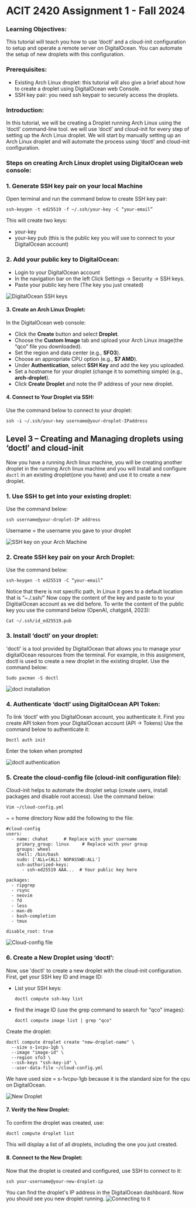 # ACIT 2420 Assignment 1 - Fall 2024

### Learning Objectives:
This tutorial will teach you how to use ‘doctl’ and a cloud-init configuration to setup and operate a remote server on DigitalOcean. You can automate the setup of new droplets with this configuration.

### Prerequisites:
- Existing Arch Linux droplet:  this tutorial will also give a brief about how to create a droplet using DigitalOcean web Console.
- SSH key pair: you need ssh keypair to securely access the droplets.

### Introduction:
In this tutorial, we will be creating a Droplet running Arch Linux using the ‘doctl’ command-line tool. we will use ‘doctl’ and cloud-init for every step of setting up the Arch Linux droplet. We will start by manually setting up an Arch Linux droplet and will automate the process using ‘doctl’ and cloud-init configuration.

### Steps on creating Arch Linux droplet using DigitalOcean web console:

### 1. Generate SSH key pair on your local Machine
Open terminal and run the command below to create SSH key pair:
```
ssh-keygen -t ed25519 -f ~/.ssh/your-key -C “your-email”
```
This will create two keys: 
   - your-key 
   - your-key pub (this is the public key you will use to connect to your DigitalOcean account)
### 2. Add your public key to DigitalOcean:
- Login to your DigitalOcean account 
- In the navigation bar on the left Click Settings -> Security -> SSH keys.
- Paste your public key here (The key you just created)

![DigitalOcean SSH keys](assents/ssh_do.png)

#### 3. Create an Arch Linux Droplet:
In the DigitalOcean web console:
- Click the **Create** button and select **Droplet**.
- Choose the **Custom Image** tab and upload your Arch Linux image(the “qco” file you downloaded).
- Set the region and data center (e.g., **SFO3**).
- Choose an appropriate CPU option (e.g., **$7 AMD**).
- Under **Authentication**, select **SSH Key** and add the key you uploaded.
- Set a hostname for your droplet (change it to something simple) (e.g., **arch-droplet**).
- Click **Create Droplet** and note the IP address of your new droplet.

#### 4. Connect to Your Droplet via SSH:
Use the command below to connect to your droplet:
```
ssh -i ~/.ssh/your-key username@your-droplet-IPaddress
```

## Level 3 – Creating and Managing droplets using ‘doctl’ and cloud-init
Now you have a running Arch linux machine, you will be creating another droplet in the running Arch linux machine and you will Install and configure `doctl` in an existing droplet(one you have) and use it to create a new droplet.

### 1. Use SSH to get into your existing droplet:
Use the command below:
```
ssh username@your-droplet-IP address
```
Username = the username you gave to your droplet

![SSH key on your Arch Machine](assets/sshkkey_virtual.png)

### 2. Create SSH key pair on your Arch Droplet:
Use the command below:
``` 
ssh-keygen -t ed25519 -C “your-email”
```
Notice that there is not specific path, In Linux it goes to a default location that is “~./.ssh/”
Now copy the content of the key and paste to to your DigitialOcean account as we did before.
To write the content of the public key you use the command below (OpenAI, chatgpt4, 2023):
```
Cat ~/.ssh/id_ed25519.pub
```
### 3. Install ‘doctl’ on your droplet:
'doctl' is a tool provided by DigitalOcean that allows you to manage your digitalOcean resources from the terminal. For example, in this assignment, doctl is used to create a new droplet in the existing droplet.
Use the command below:
```
Sudo pacman -S doctl
```
![doct installation](assets/doctl.png)

### 4. Authenticate ‘doctl’ using DigitalOcean API Token:
To link ‘doctl’ with you DigitalOcean account, you authenticate it. First you create API token from your DigitalOcean account (API -> Tokens)
Use the command below to authenticate it:
```
Doctl auth init
```
Enter the token when prompted 

![doctl authentication](assets/doctl_token.png)

### 5. Create the cloud-config file (cloud-init configuration file):
Cloud-init helps to automate the droplet setup (create users, install packages and disable root access). Use the command below:

```
Vim ~/cloud-config.yml
```
~ = home directory 
Now add the following to the file:

```
#cloud-config
users:
  - name: chahat      # Replace with your username
    primary_group: linux     # Replace with your group
    groups: wheel
    shell: /bin/bash
    sudo: ['ALL=(ALL) NOPASSWD:ALL']
    ssh-authorized-keys:
      - ssh-ed25519 AAA...  # Your public key here

packages:
  - ripgrep
  - rsync
  - neovim
  - fd
  - less
  - man-db
  - bash-completion
  - tmux

disable_root: true
```
![Cloud-config file](assets/config.png)

### 6. Create a New Droplet using ‘doctl’:

Now, use 'doctl' to create a new droplet with the cloud-init configuration. First, get your SSH key ID and image ID:

- List your SSH keys:
  ```
  doctl compute ssh-key list
  ```
- find the image ID (use the grep command to search for "qco" images):
  ```
  doctl compute image list | grep "qco"
  ```

Create the droplet:
```
doctl compute droplet create "new-droplet-name" \
  --size s-1vcpu-1gb \
  --image "image-id" \
  --region sfo3 \
  --ssh-keys "ssh-key-id" \
  --user-data-file ~/cloud-config.yml
```
We have used size = s-1vcpu-1gb because it is the standard size for the cpu on DigitalOcean.

![New Droplet](assets/success_creating.png)

#### 7. Verify the New Droplet:
To confirm the droplet was created, use:
```
doctl compute droplet list
```
This will display a list of all droplets, including the one you just created.

#### 8. Connect to the New Droplet:
Now that the droplet is created and configured, use SSH to connect to it:
```
ssh your-username@your-new-droplet-ip
```
You can find the droplet's IP address in the DigitalOcean dashboard. Now you should see you new droplet running.
![Connecting to it](assets/finalstep)
